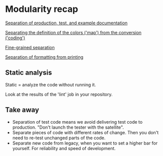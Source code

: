 # Modularity recap

[Separation of production, test, and example documentation](https://github.com/clean-code-craft-p-1/well-named-in-cpp-art-pogorelov/pull/1/files)

[Separating the definition of the colors ('map') from the conversion ('coding')](https://github.com/clean-code-craft-p-1/well-named-in-cs-pranshuphilips/tree/master/TelCo.ColorCoder/Color)

[Fine-grained separation](https://github.com/clean-code-craft-p-1/well-named-in-js-priyansudash-03/tree/main/app)

[Separation of formatting from printing](https://github.com/clean-code-craft-p-1/well-named-in-py-rishabhpandey04/blob/main/color_formatter.py)

## Static analysis

Static = analyze the code without running it.

Look at the results of the 'lint' job in your repository.

## Take away

- Separation of test code means we avoid delivering test code to production. "Don't launch the tester with the satellite".
- Separate pieces of code with different rates of change. Then you don't need to re-test unchanged parts of the code.
- Separate new code from legacy, when you want to set a higher bar for yourself. For reliability and speed of development.

